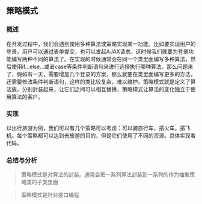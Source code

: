 ## 策略模式

### 概述
在开发过程中，我们会遇到使用多种算法或策略实现某一功能。比如要实现用户的登录，用户可以通过表单提交，也可以发起AJAX请求。这时候我们就要为登录功能编写两种不同的算法了。在实现的时候通常会在同一个类里面编写多种算法，然后使用if...else...或者case等条件判断语句来进行选择执行哪种算法。那么问题来了，假如有一天，需要增加几个登录的方案，那么就要在类里面编写更多的方法，还需要修改条件判断语句，这样的类比较复杂，难以维护。策略模式就是定义了算法族，分别封装起来，让它们之间可以相互替换，策略模式让算法的变化独立于使用算法的客户。

### 实现
以出行旅游为例，我们可以有几个策略可以考虑：可以骑自行车，搭火车，搭飞机。每个策略都可以达到去旅游的目的，但是它们使用了不同的资源。具体实现看代码。

### 总结与分析
> 策略模式是对算法的封装。通常会把一系列算法封装到一系列的作为抽象策略类的子类里面

> 策略模式是针对接口编程
